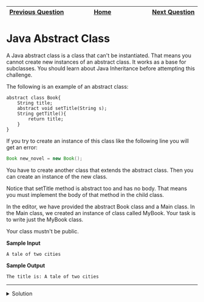 | <img width=1000>[Previous Question](https://github.com/Kevin-Lago/java-hackerrank-solutions/tree/main/src/)</img> | <img width=1000>[Home](https://github.com/Kevin-Lago/java-hackerrank-solutions)</img> | <img width=1000>[Next Question](https://github.com/Kevin-Lago/java-hackerrank-solutions/tree/main/src/)</img> |
|:---|:---:|---:|

# Java Abstract Class

A Java abstract class is a class that can't be instantiated. That means you cannot create new instances of an abstract class. It works as a base for subclasses. You should learn about Java Inheritance before attempting this challenge.

The following is an example of an abstract class:

```
abstract class Book{
    String title;
    abstract void setTitle(String s);
    String getTitle(){
        return title;
    }
}
```

If you try to create an instance of this class like the following line you will get an error:

```java
Book new_novel = new Book();
```

You have to create another class that extends the abstract class. Then you can create an instance of the new class.

Notice that setTitle method is abstract too and has no body. That means you must implement the body of that method in the child class.

In the editor, we have provided the abstract Book class and a Main class. In the Main class, we created an instance of class called MyBook. Your task is to write just the MyBook class.

Your class mustn't be public.

__Sample Input__

```
A tale of two cities
```

__Sample Output__

```
The title is: A tale of two cities
```

---

<details><summary>Solution</summary>
    
```java
import java.util.Scanner;

abstract class Book{
    String title;
    abstract void setTitle(String s);

    String getTitle(){
        return title;
    }
}

class MyBook extends Book {

    @Override
    void setTitle(String s) {
        this.title = s;
    }

}

public class Main {

    public static void main(String[] args) {
        //Book new_novel=new Book(); This line prHMain.java:25: error: Book is abstract; cannot be instantiated
        Scanner sc = new Scanner(System.in);
        String title = sc.nextLine();
        MyBook new_novel = new MyBook();
        new_novel.setTitle(title);
        System.out.println("The title is: " + new_novel.getTitle());
        sc.close();
    }

}
```
</details>